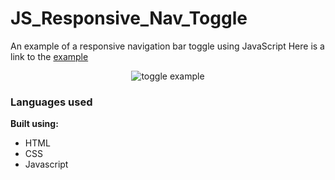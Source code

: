 # JS_Responsive_Nav_Toggle

An example of a responsive navigation bar toggle using JavaScript
Here is a link to the [example](https://briantwene.github.io/js_responsive_nav_toggle/)

<p align="center">
<img src="https://media.giphy.com/media/yaKRg3jzm49OYxHAUT/giphy.gif" alt="toggle example"/>
</p>

### Languages used

**Built using:**

- HTML
- CSS
- Javascript

